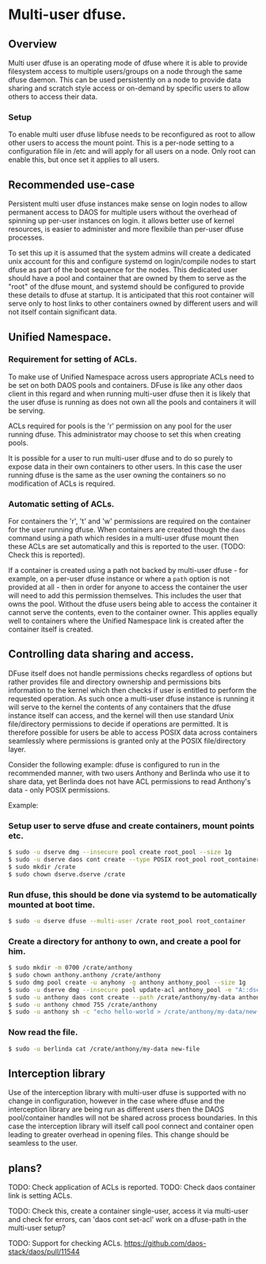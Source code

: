 # Multi-user dfuse.

## Overview

Multi user dfuse is an operating mode of dfuse where it is able to provide filesystem access to
multiple users/groups on a node through the same dfuse daemon.  This can be used persistently
on a node to provide data sharing and scratch style access or on-demand by specific users to allow
others to access their data.

### Setup

To enable multi user dfuse libfuse needs to be reconfigured as root to allow other users to access
the mount point.  This is a per-node setting to a configuration file in /etc and will apply for all
users on a node.  Only root can enable this, but once set it applies to all users.

## Recommended use-case

Persistent multi user dfuse instances make sense on login nodes to allow permanent access to DAOS
for multiple users without the overhead of spinning up per-user instances on login. it allows
better use of kernel resources, is easier to administer and more flexibile than per-user dfuse
processes.

To set this up it is assumed that the system admins will create a dedicated unix account for this
and configure systemd on login/compile nodes to start dfuse as part of the boot sequence for the
nodes.  This dedicated user should have a pool and container that are owned by them to
serve as the "root" of the dfuse mount, and systemd should be configured to provide these details
to dfuse at startup.  It is anticipated that this root container will serve only to host links to
other containers owned by different users and will not itself contain significant data.

## Unified Namespace.

### Requirement for setting of ACLs.

To make use of Unified Namespace across users appropriate ACLs need to be set on both DAOS pools
and containers.  DFuse is like any other daos client in this regard and when running multi-user
dfuse then it is likely that the user dfuse is running as does not own all the pools and containers
it will be serving.

ACLs required for pools is the 'r' permission on any pool for the user running
dfuse.  This administrator may choose to set this when creating pools.

It is possible for a user to run multi-user dfuse and to do so purely to expose data in their own
containers to other users. In this case the user running dfuse is the same as the user owning the
containers so no modification of ACLs is required.

### Automatic setting of ACLs.

For containers the 'r', 't' and 'w' permissions are required on the container for the user running
dfuse.  When containers are created though the `daos` command using a path which resides in
a multi-user dfuse mount then these ACLs are set automatically and this is reported to the user.
(TODO: Check this is reported).

If a container is created using a path not backed by multi-user dfuse - for example, on a per-user
dfuse instance or where a `path` option is not provided at all - then in order for
anyone to access the container the user will need to add this permission themselves.  This
includes the user that owns the pool. Without the dfuse users being able to access the container
it cannot serve the contents, even to the container owner.  This applies equally well to containers
where the Unified Namespace link is created after the container itself is created.


## Controlling data sharing and access.

DFuse itself does not handle permissions checks regardless of options but rather provides file
and directory ownership and permissions bits information to the kernel which then checks if user
is entitled to perform the requested operation.  As such once a multi-user dfuse instance is
running it will serve to the kernel the contents of any containers that the dfuse instance
itself can access, and the kernel will then use standard Unix file/directory permissions to decide
if operations are permitted.  It is therefore possible for users be able to access POSIX data across
containers seamlessly where permissions is granted only at the POSIX file/directory layer.

Consider the following example: dfuse is configured to run in the recommended manner,
with two users Anthony and Berlinda who use it to share data, yet Berlinda does not have ACL
permissions to read Anthony's data - only POSIX permissions.

Example:

### Setup user to serve dfuse and create containers, mount points etc.
```bash
$ sudo -u dserve dmg --insecure pool create root_pool --size 1g
$ sudo -u dserve daos cont create --type POSIX root_pool root_container
$ sudo mkdir /crate
$ sudo chown dserve.dserve /crate
```

### Run dfuse, this should be done via systemd to be automatically mounted at boot time.
```bash
$ sudo -u dserve dfuse --multi-user /crate root_pool root_container
```

### Create a directory for anthony to own, and create a pool for him.
```bash
$ sudo mkdir -m 0700 /crate/anthony
$ sudo chown anthony.anthony /crate/anthony
$ sudo dmg pool create -u anyhony -g anthony anthony_pool --size 1g
$ sudo -u dserve dmg --insecure pool update-acl anthony_pool -e "A::dserve@:r"
$ sudo -u anthony daos cont create --path /crate/anthony/my-data anthony_pool --type POSIX
$ sudo -u anthony chmod 755 /crate/anthony
$ sudo -u anthony sh -c "echo hello-world > /crate/anthony/my-data/new-file"
```

### Now read the file.
```bash
$ sudo -u berlinda cat /crate/anthony/my-data new-file
```

## Interception library

Use of the interception library with multi-user dfuse is supported with no change in configuration,
however in the case where dfuse and the interception library are being run as different users
then the DAOS pool/container handles will not be shared across process boundaries.  In this case
the interception library will itself call pool connect and container open leading to greater
overhead in opening files.  This change should be seamless to the user.

## plans?

TODO: Check application of ACLs is reported.
TODO: Check daos container link is setting ACLs.

TODO: Check this, create a container single-user, access it via multi-user and check for errors,
can 'daos cont set-acl' work on a dfuse-path in the multi-user setup?


TODO: Support for checking ACLs.
https://github.com/daos-stack/daos/pull/11544

